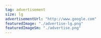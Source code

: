 ```yaml
---
tag: advertisement
size: lg
advertisementUrl: "http://www.google.com"
featuredImage: "./advertise-lg.png"
featuredImageSm: "./advertise.png"
---
```

